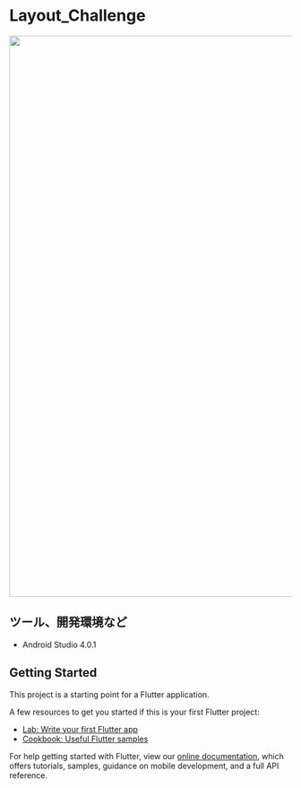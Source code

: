 # Layout_Challenge

<img src="https://user-images.githubusercontent.com/47273077/124247525-ef1c1000-db5c-11eb-9aa7-f5569832cb61.png" width="1000">

## ツール、開発環境など
- Android Studio 4.0.1

## Getting Started

This project is a starting point for a Flutter application.

A few resources to get you started if this is your first Flutter project:

- [Lab: Write your first Flutter app](https://flutter.dev/docs/get-started/codelab)
- [Cookbook: Useful Flutter samples](https://flutter.dev/docs/cookbook)

For help getting started with Flutter, view our
[online documentation](https://flutter.dev/docs), which offers tutorials,
samples, guidance on mobile development, and a full API reference.




